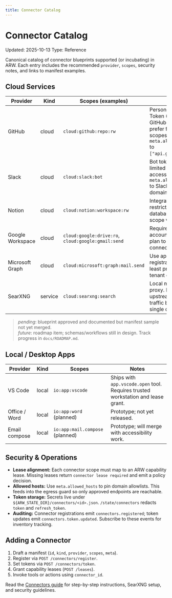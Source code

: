 ```yaml
---
title: Connector Catalog
---
```


# Connector Catalog
Updated: 2025-10-13
Type: Reference

Canonical catalog of connector blueprints supported (or incubating) in ARW. Each entry includes the recommended `provider`, `scopes`, security notes, and links to manifest examples.

## Cloud Services

| Provider | Kind  | Scopes (examples)             | Notes                                                                 | Example Manifest |
|----------|-------|-------------------------------|-----------------------------------------------------------------------|------------------|
| GitHub   | cloud | `cloud:github:repo:rw`        | Personal Access Token (PAT) or GitHub App token; prefer fine-grained scopes. Configure `meta.allowed_hosts` to `["api.github.com"]`. | [snippet](../guide/connectors.md#register-a-github-connector-and-set-a-token) |
| Slack    | cloud | `cloud:slack:bot`             | Bot token with limited channel access. Set `meta.allowed_hosts` to Slack API domains.                        | [examples/connectors/slack.json](https://github.com/t3hw00t/ARW/blob/main/examples/connectors/slack.json) |
| Notion   | cloud | `cloud:notion:workspace:rw`   | Integration token; restrict database/page scope via Notion UI.                                          | [examples/connectors/notion.json](https://github.com/t3hw00t/ARW/blob/main/examples/connectors/notion.json) |
| Google Workspace | cloud | `cloud:google:drive:ro`, `cloud:google:gmail:send` | Requires service account or OAuth; plan to supply connector helper.                                       | _future_ |
| Microsoft Graph | cloud | `cloud:microsoft:graph:mail.send` | Use application registration with least privilege; obey tenant consents.                                   | _future_ |
| SearXNG | service | `cloud:searxng:search`       | Local metasearch proxy. Keeps upstream search traffic behind a single connector.                           | [examples/connectors/searxng.json](https://github.com/t3hw00t/ARW/blob/main/examples/connectors/searxng.json) |

> _pending_: blueprint approved and documented but manifest sample not yet merged.  
> _future_: roadmap item; schemas/workflows still in design. Track progress in `docs/ROADMAP.md`.

## Local / Desktop Apps

| Provider | Kind | Scopes                          | Notes |
|----------|------|---------------------------------|-------|
| VS Code  | local| `io:app:vscode`                 | Ships with `app.vscode.open` tool. Requires trusted workstation and lease grant. |
| Office / Word | local | `io:app:word` (planned)      | Prototype; not yet released. |
| Email compose | local | `io:app:mail.compose` (planned) | Prototype; will merge with accessibility work. |

## Security & Operations

- **Lease alignment:** Each connector scope must map to an ARW capability lease. Missing leases return `connector lease required` and emit a policy decision.
- **Allowed hosts:** Use `meta.allowed_hosts` to pin domain allowlists. This feeds into the egress guard so only approved endpoints are reachable.
- **Token storage:** Secrets live under `${ARW_STATE_DIR}/connectors/<id>.json`. `/state/connectors` redacts `token` and `refresh_token`.
- **Auditing:** Connector registrations emit `connectors.registered`; token updates emit `connectors.token.updated`. Subscribe to these events for inventory tracking.

## Adding a Connector

1. Draft a manifest (`id`, `kind`, `provider`, `scopes`, `meta`).
2. Register via `POST /connectors/register`.
3. Set tokens via `POST /connectors/token`.
4. Grant capability leases (`POST /leases`).
5. Invoke tools or actions using `connector_id`.

Read the [Connectors guide](../guide/connectors.md) for step-by-step instructions, SearXNG setup, and security guidelines.
